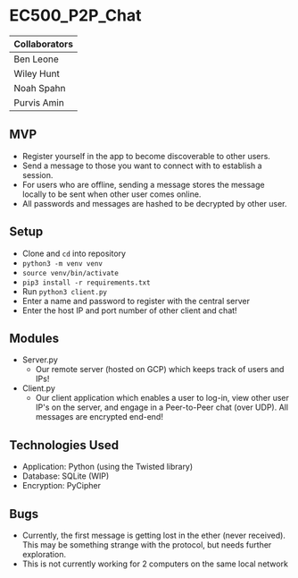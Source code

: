 # EC500_P2P_Chat

| Collaborators               |
| --------------------------- |
| Ben Leone                   |
| Wiley Hunt                  |
| Noah Spahn                  |
| Purvis Amin                 |


## MVP

- Register yourself in the app to become discoverable to other users.
- Send a message to those you want to connect with to establish a session.
- For users who are offline, sending a message stores the message locally to be sent when other user comes online.
- All passwords and messages are hashed to be decrypted by other user.

## Setup

- Clone and `cd` into repository
- `python3 -m venv venv`
- `source venv/bin/activate`
- `pip3 install -r requirements.txt`
- Run `python3 client.py` 
- Enter a name and password to register with the central server
- Enter the host IP and port number of other client and chat!

## Modules

- Server.py
    - Our remote server (hosted on GCP) which keeps track of users and IPs!
- Client.py
    - Our client application which enables a user to log-in, view other user IP's on the server, and engage in a Peer-to-Peer chat (over UDP). All messages are encrypted end-end!

## Technologies Used

- Application: Python (using the Twisted library)
- Database: SQLite (WIP)
- Encryption: PyCipher

## Bugs
- Currently, the first message is getting lost in the ether (never received). This may be something strange with the protocol, but needs further exploration.
- This is not currently working for 2 computers on the same local network
